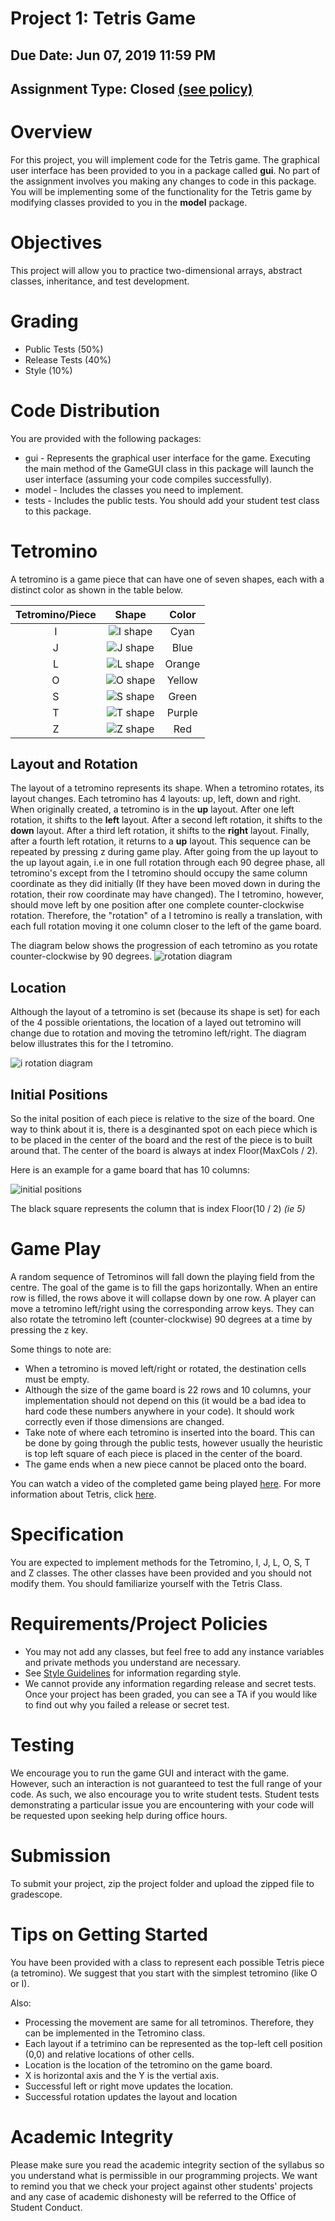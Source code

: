 # Project 1: Tetris Game
## Due Date: Jun 07, 2019 11:59 PM
## Assignment Type: Closed [(see policy)](http://www.cs.umd.edu/class/summer2019/cmsc132/openClosedPolicy.shtml)

# Overview
For this project, you will implement code for the Tetris game. The graphical user interface has been provided to you in a package called **gui**. No part of the assignment involves you making any changes to code in this package. You will be implementing some of the functionality for the Tetris game by modifying classes provided to you in the **model** package.

# Objectives
This project will allow you to practice two-dimensional arrays, abstract classes, inheritance, and test development.

# Grading
* Public Tests (50%)
* Release Tests (40%)
* Style (10%)

# Code Distribution
You are provided with the following packages:
* gui - Represents the graphical user interface for the game. Executing the main method of the GameGUI class in this package will launch the user interface (assuming your code compiles successfully).
* model - Includes the classes you need to implement.
* tests - Includes the public tests. You should add your student test class to this package.

# Tetromino
A tetromino is a game piece that can have one of seven shapes, each with a distinct color as shown in the table below.

| Tetromino/Piece    | Shape  | Color |
|:------------------:|:------:|:-----:|
|I                   |![I shape](./images/i.png)|Cyan|
|J                   |![J shape](./images/j.png)|Blue|
|L                   |![L shape](./images/l.png)|Orange|
|O                   |![O shape](./images/o.png)|Yellow|
|S                   |![S shape](./images/s.png)|Green|
|T                   |![T shape](./images/t.png)|Purple|
|Z                   |![Z shape](./images/z.png)|Red|

## Layout and Rotation
The layout of a tetromino represents its shape. When a tetromino rotates, its layout changes. Each tetromino has 4 layouts: up, left, down and right. When originally created, a tetromino is in the **up** layout. After one left rotation, it shifts to the **left** layout. After a second left rotation, it shifts to the **down** layout. After a third left rotation, it shifts to the **right** layout. Finally, after a fourth left rotation, it returns to a **up** layout. This sequence can be repeated by pressing z during game play. After going from the up layout to the up layout again, i.e in one full rotation through each 90 degree phase, all tetromino's except from the I tetromino should occupy the same column coordinate as they did initially (If they have been moved down in during the rotation, their row coordinate may have changed). The I tetromino, however, should move left by one position after one complete counter-clockwise rotation. Therefore, the "rotation" of a I tetromino is really a translation, with each full rotation moving it one column closer to the left of the game board.

The diagram below shows the progression of each tetromino as you rotate counter-clockwise by 90 degrees.
![rotation diagram](./images/rotation.png)

## Location
Although the layout of a tetromino is set (because its shape is set) for each of the 4 possible orientations, the location of a layed out tetromino will change due to rotation and moving the tetromino left/right. The diagram below illustrates this for the I tetromino.

![i rotation diagram](./images/i_rotation.png)

## Initial Positions
So the inital position of each piece is relative to the size of the board.
One way to think about it is, there is a desginanted spot on each piece which 
is to be placed in the center of the board and the rest of the piece is to built
 around that. The center of the board is always at index Floor(MaxCols / 2).

Here is an example for a game board that has 10 columns:

![initial positions](./images/initial.png)

The black square represents the column that is index Floor(10 / 2) *(ie 5)*

# Game Play
A random sequence of Tetrominos will fall down the playing field from the centre. The goal of the game is to fill the gaps horizontally. When an entire row is filled, the rows above it will collapse down by one row. A player can move a tetromino left/right using the corresponding arrow keys. They can also rotate the  tetromino left (counter-clockwise) 90 degrees at a time by pressing the z key.

Some things to note are:
* When a tetromino is moved left/right or rotated, the destination cells must be empty.
* Although the size of the  game board is 22 rows and 10 columns, your implementation should not depend on this (it would be a bad idea to hard code these numbers anywhere in your code). It should work correctly even if those dimensions are changed.
* Take note of where each tetromino is inserted into the board. This can be done by going through the public tests, however usually the heuristic is top left square of each piece is placed in the center of the board. 
* The game ends when a new piece cannot be placed onto the board. 

You can watch a video of the completed game being played [here](https://www.youtube.com/watch?v=ZTSXeSgZFtQ&feature=youtu.be). For more information about Tetris, click [here](https://en.wikipedia.org/wiki/Tetris).

# Specification
You are expected to implement methods for the Tetromino, I, J, L, O, S, T and Z classes. The other classes have been provided and you should not modify them. You should familiarize yourself with the Tetris Class.

# Requirements/Project Policies
* You may not add any classes, but feel free to add any instance variables and private methods you understand are necessary.
* See [Style Guidelines](http://www.cs.umd.edu/class/summer2017/cmsc132/resources/StyleGuidelines.html) for information regarding style.
* We cannot provide any information regarding release and secret tests. Once your project has been graded, you can see a TA if you would like to find out why you failed a release or secret test.

# Testing
We encourage you to run the game GUI and interact with the game. However, such an interaction is not guaranteed to test the full range of your code. As such, we also encourage you to write student tests. Student tests demonstrating a particular issue you are encountering with your code will be requested upon seeking help during office hours.

# Submission
To submit your project, zip the project folder and upload the zipped file to gradescope.

# Tips on Getting Started
You have been provided with a class to represent each possible Tetris piece (a tetromino). We suggest that you start with the simplest tetromino (like O or I).

Also:
* Processing the movement are same for all tetrominos. Therefore, they can be implemented in the Tetromino class.
* Each layout if a tetrimino can be represented as the top-left cell position (0,0) and relative locations of other cells.
* Location is the location of the tetromino on the game board.
* X is horizontal axis and the Y is the vertial axis.
* Successful left or right move updates the location.
* Successful rotation updates the layout and location

# Academic Integrity
Please make sure you read the academic integrity section of the syllabus so you understand what is permissible in our programming projects. We want to remind you that we check your project against other students' projects and any case of academic dishonesty will be referred to the Office of Student Conduct. 
